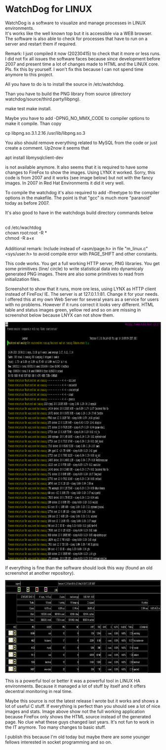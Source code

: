 # WatchDog for LINUX
WatchDog is a software to visualize and manage processes in LINUX environments.<br>
It's works like the well known top but it is accessible via a WEB browser. The software is also able to check for processes that have to run on a server
and restart them if required.


Remark:
I just compiled it now (20230415) to check that it more or less runs. I did not fix all issues the software faces because since development before 2007 and present time a lot of changes made to HTML and the LINUX core. Pls. fix this by yourself. I won't fix this because I can not spend time anymore to this project. 

All you have to do is to install the source in /etc/watchdog.

Than you have to build the PNG library from source (directory watchdog/source/third.party/libpng).

make test
make install.

Maybe you have to add -DPNG_NO_MMX_CODE to compiler options to make it compile.
Than copy  

cp libpng.so.3.1.2.16  /usr/lib/libpng.so.3

You also should remove everything related to MySQL from the code or just create a comment. Up2now it seems that 

apt install libmysqlclient-dev

is not available anymore. It also seems that it is required to have some changes to FireFox to show the images. Using LYNX it worked. Sorry, this code is from 2007 and it works (see image below) but not with the fancy images. In 2007 in Red Hat Environments it did it very well.

To compile the watchdog it's also required to add -lfreetype to the compiler options in the makefile. The point is that "gcc" is much more "paranoid" today as before 2007.


It's also good to have in the watchdogs build directory commands below<br><br>

cd /etc/wachtdog<br>
chown root:root -R *<br>
chmod -R a+x<br>
<br>
Additional remark: Include instead of <asm/page.h> in file "m_linux.c" <sys/user.h> to avoid compile error with PAGE_SHIFT and other constants.



This code works. You get a full working HTTP server, PNG libraries. You get some primitives (line/ circle) to write statistical data into dynamicaly generated PNG images. There are also some primitives to read from initialization files.

Screenshot to show that it runs, more ore less, using LYNX as HTTP client instead of FireFox/ IE.
The server is at 127.0.1.1:81. Change it for your needs. I offered this at my own Web Server for several years as a service for users with no problems. However if it runs correct it looks very different. HTML table and status images green, yellow red and so on are missing in screenshot below because LNYX can not show them.


<img src="https://github.com/GeraldR63/WatchDog/blob/main/screenshot.png" width="1024" height="768">

If everything is fine than the software should look this way (found an old screenshot at another repository).

<img src="https://github.com/GeraldR63/WatchDog/blob/main/full%20working.jpg" width="1024" height="300">

This is a powerful tool or better it was a powerful tool in LINUX HA environments. Because it managed a lot of stuff by itself and it offers decentral monitoring in real time.

Maybe this source is not the latest release I wrote but it works and shows a lot of useful C stuff.
If everything is perfect than you should see a lot of nice images and stats. Image above show not the full working application because FireFox only shows the HTML source instead of the generated page. No clue what these guys changed last years. It's not fun to work in the IT anymore. Too many changes to basic stuff.

I publish this because I'm old today but maybe there are some younger fellows interested in socket programming and so on.
